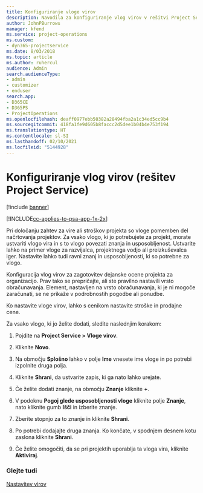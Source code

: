 ```yaml
---
title: Konfiguriranje vloge virov
description: Navodila za konfiguriranje vlog virov v rešitvi Project Service
author: JohnPBurrows
manager: kfend
ms.service: project-operations
ms.custom:
- dyn365-projectservice
ms.date: 8/03/2018
ms.topic: article
ms.author: ruhercul
audience: Admin
search.audienceType:
- admin
- customizer
- enduser
search.app:
- D365CE
- D365PS
- ProjectOperations
ms.openlocfilehash: deaff0977ebb50382a28494fba2a1c34ed5cc9b4
ms.sourcegitcommit: 418fa1fe9d605b8faccc2d5dee1b04b4e753f194
ms.translationtype: HT
ms.contentlocale: sl-SI
ms.lasthandoff: 02/10/2021
ms.locfileid: "5144928"
---
```

# <a name="configure-resource-roles-project-service"></a>Konfiguriranje vlog virov (rešitev Project Service)

[!include [banner](../includes/psa-now-project-operations.md)]

[!INCLUDE[cc-applies-to-psa-app-1x-2x](../includes/cc-applies-to-psa-app-1x-2x.md)]

Pri določanju zahtev za vire ali stroškov projekta so vloge pomemben del načrtovanja projektov. Za vsako vlogo, ki jo potrebujete za projekt, morate ustvariti vlogo vira in s to vlogo povezati znanja in usposobljenost. Ustvarite lahko na primer vloge za razvijalca, projektnega vodjo ali preizkuševalca iger. Nastavite lahko tudi ravni znanj in usposobljenosti, ki so potrebne za vlogo.  
  
 Konfiguracija vlog virov za zagotovitev dejanske ocene projekta za organizacijo.  Prav tako se prepričajte, ali ste pravilno nastavili vrsto obračunavanja. Element, nastavljen na vrsto obračunavanja, ki je ni mogoče zaračunati, se ne prikaže v podrobnostih pogodbe ali ponudbe.  
  
 Ko nastavite vloge virov, lahko s cenikom nastavite stroške in prodajne cene.  
  
 Za vsako vlogo, ki jo želite dodati, sledite naslednjim korakom:  
  
1.  Pojdite na **Project Service > Vloge virov**.  
  
2.  Kliknite **Novo**.  
  
3.  Na območju **Splošno** lahko v polje **Ime** vnesete ime vloge in po potrebi izpolnite druga polja.  
  
4.  Kliknite **Shrani**, da ustvarite zapis, ki ga nato lahko urejate.  
  
5.  Če želite dodati znanje, na območju **Znanje** kliknite **+**.  
  
6.  V podoknu **Pogoj glede usposobljenosti vloge** kliknite polje **Znanje**, nato kliknite gumb **Išči** in izberite znanje.  
  
7.  Zberite stopnjo za to znanje in kliknite **Shrani**.  
  
8.  Po potrebi dodajajte druga znanja. Ko končate, v spodnjem desnem kotu zaslona kliknite **Shrani**.  
  
9. Če želite omogočiti, da se pri projektih uporablja ta vloga vira, kliknite **Aktiviraj**.  
  
### <a name="see-also"></a>Glejte tudi  
 [Nastavitev virov](../psa/set-up-resources.md)
